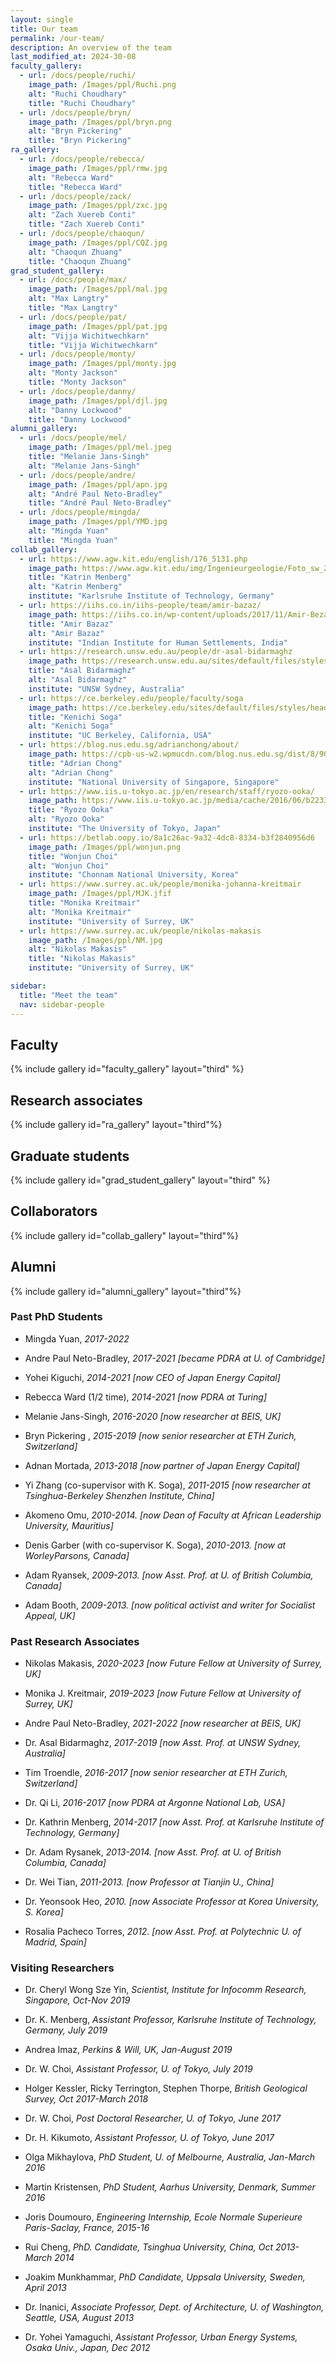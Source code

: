 ```yaml
---
layout: single
title: Our team
permalink: /our-team/
description: An overview of the team
last_modified_at: 2024-30-08
faculty_gallery:
  - url: /docs/people/ruchi/
    image_path: /Images/ppl/Ruchi.png
    alt: "Ruchi Choudhary"
    title: "Ruchi Choudhary"
  - url: /docs/people/bryn/
    image_path: /Images/ppl/bryn.png
    alt: "Bryn Pickering"
    title: "Bryn Pickering"
ra_gallery:
  - url: /docs/people/rebecca/
    image_path: /Images/ppl/rmw.jpg
    alt: "Rebecca Ward"
    title: "Rebecca Ward"
  - url: /docs/people/zack/
    image_path: /Images/ppl/zxc.jpg
    alt: "Zach Xuereb Conti"
    title: "Zach Xuereb Conti"
  - url: /docs/people/chaoqun/
    image_path: /Images/ppl/CQZ.jpg
    alt: "Chaoqun Zhuang"
    title: "Chaoqun Zhuang"
grad_student_gallery:
  - url: /docs/people/max/
    image_path: /Images/ppl/mal.jpg
    alt: "Max Langtry"
    title: "Max Langtry"
  - url: /docs/people/pat/
    image_path: /Images/ppl/pat.jpg
    alt: "Vijja Wichitwechkarn"
    title: "Vijja Wichitwechkarn"
  - url: /docs/people/monty/
    image_path: /Images/ppl/monty.jpg
    alt: "Monty Jackson"
    title: "Monty Jackson"
  - url: /docs/people/danny/
    image_path: /Images/ppl/djl.jpg
    alt: "Danny Lockwood"
    title: "Danny Lockwood"
alumni_gallery:
  - url: /docs/people/mel/
    image_path: /Images/ppl/mel.jpeg
    title: "Melanie Jans-Singh"
    alt: "Melanie Jans-Singh"
  - url: /docs/people/andre/
    image_path: /Images/ppl/apn.jpg
    alt: "André Paul Neto-Bradley"
    title: "André Paul Neto-Bradley"
  - url: /docs/people/mingda/
    image_path: /Images/ppl/YMD.jpg
    alt: "Mingda Yuan"
    title: "Mingda Yuan"
collab_gallery:
  - url: https://www.agw.kit.edu/english/176_5131.php
    image_path: https://www.agw.kit.edu/img/Ingenieurgeologie/Foto_sw_2014_Katrin_Menbergjpg.jpg
    title: "Katrin Menberg"
    alt: "Katrin Menberg"
    institute: "Karlsruhe Institute of Technology, Germany"
  - url: https://iihs.co.in/iihs-people/team/amir-bazaz/
    image_path: https://iihs.co.in/wp-content/uploads/2017/11/Amir-Bezaz.jpg
    title: "Amir Bazaz"
    alt: "Amir Bazaz"
    institute: "Indian Institute for Human Settlements, India"
  - url: https://research.unsw.edu.au/people/dr-asal-bidarmaghz
    image_path: https://research.unsw.edu.au/sites/default/files/styles/profile_small/public/images/profile/Bidarmaghz%2CAsal.png?itok=O8iDK59E
    title: "Asal Bidarmaghz"
    alt: "Asal Bidarmaghz"
    institute: "UNSW Sydney, Australia"
  - url: https://ce.berkeley.edu/people/faculty/soga
    image_path: https://ce.berkeley.edu/sites/default/files/styles/headshot_120x180/public/faculty_headshots/Soga-2021.jpg?h=bb9be1af&itok=WLjmY3b5
    title: "Kenichi Soga"
    alt: "Kenichi Soga"
    institute: "UC Berkeley, California, USA"
  - url: https://blog.nus.edu.sg/adrianchong/about/
    image_path: https://cpb-us-w2.wpmucdn.com/blog.nus.edu.sg/dist/8/9027/files/2017/12/profilePhoto-1b4tlzm.jpg
    title: "Adrian Chong"
    alt: "Adrian Chong"
    institute: "National University of Singapore, Singapore"
  - url: https://www.iis.u-tokyo.ac.jp/en/research/staff/ryozo-ooka/
    image_path: https://www.iis.u-tokyo.ac.jp/media/cache/2016/06/b22339bf24f6fb7be78781c2bd4ffb012ea03e17-thumb-110x110-229.jpg?1635394979782
    title: "Ryozo Ooka"
    alt: "Ryozo Ooka"
    institute: "The University of Tokyo, Japan"
  - url: https://betlab.oopy.io/8a1c26ac-9a32-4dc8-8334-b3f2840956d6
    image_path: /Images/ppl/wonjun.png
    title: "Wonjun Choi"
    alt: "Wonjun Choi"
    institute: "Chonnam National University, Korea"
  - url: https://www.surrey.ac.uk/people/monika-johanna-kreitmair
    image_path: /Images/ppl/MJK.jfif
    title: "Monika Kreitmair"
    alt: "Monika Kreitmair"
    institute: "University of Surrey, UK"
  - url: https://www.surrey.ac.uk/people/nikolas-makasis
    image_path: /Images/ppl/NM.jpg
    alt: "Nikolas Makasis"
    title: "Nikolas Makasis"
    institute: "University of Surrey, UK"

sidebar:
  title: "Meet the team"
  nav: sidebar-people
---
```


## Faculty

{% include gallery id="faculty_gallery" layout="third" %}


## Research associates

{% include gallery id="ra_gallery" layout="third"%}

## Graduate students

{% include gallery id="grad_student_gallery" layout="third" %}


## Collaborators
{% include gallery id="collab_gallery" layout="third"%}

## Alumni
{% include gallery id="alumni_gallery" layout="third"%}


### Past PhD Students

* Mingda Yuan, *2017-2022*

* Andre Paul Neto-Bradley, *2017-2021 [became PDRA at U. of Cambridge]*

* Yohei Kiguchi, *2014-2021 [now CEO of Japan Energy Capital]*

* Rebecca Ward (1/2 time), *2014-2021 [now PDRA at Turing]*

* Melanie Jans-Singh, *2016-2020 [now researcher at BEIS, UK]*

* Bryn Pickering , *2015-2019 [now senior researcher at ETH Zurich, Switzerland]*

* Adnan Mortada, *2013-2018 [now partner of Japan Energy Capital]*

* Yi Zhang (co-supervisor with K. Soga), *2011-2015 [now researcher at Tsinghua-Berkeley Shenzhen Institute, China]*

* Akomeno Omu, *2010-2014. [now Dean of Faculty at African Leadership University, Mauritius]*

* Denis Garber (with co-supervisor K. Soga), *2010-2013. [now at WorleyParsons, Canada]*

* Adam Ryansek, *2009-2013. [now Asst. Prof. at U. of British Columbia, Canada]*

* Adam Booth, *2009-2013. [now political activist and writer for Socialist Appeal, UK]*


### Past Research Associates

* Nikolas Makasis, *2020-2023 [now Future Fellow at University of Surrey, UK]*

* Monika J. Kreitmair, *2019-2023 [now Future Fellow at University of Surrey, UK]*

* Andre Paul Neto-Bradley, *2021-2022 [now researcher at BEIS, UK]*

* Dr. Asal Bidarmaghz, *2017-2019 [now Asst. Prof. at UNSW Sydney, Australia]*

* Tim Troendle, *2016-2017 [now senior researcher at ETH Zurich, Switzerland]*

* Dr. Qi Li, *2016-2017 [now PDRA at Argonne National Lab, USA]*

* Dr. Kathrin Menberg, *2014-2017 [now Asst. Prof. at Karlsruhe Institute of Technology, Germany]*

* Dr. Adam Rysanek, *2013-2014. [now Asst. Prof. at U. of British Columbia, Canada]*

* Dr. Wei Tian, *2011-2013. [now Professor at Tianjin U., China]*

* Dr. Yeonsook Heo, *2010. [now Associate Professor at Korea University, S. Korea]*

* Rosalia Pacheco Torres, *2012. [now Asst. Prof. at Polytechnic U. of Madrid, Spain]*


### Visiting Researchers

* Dr. Cheryl Wong Sze Yin, *Scientist, Institute for Infocomm Research, Singapore, Oct-Nov 2019*

* Dr. K. Menberg, *Assistant Professor, Karlsruhe Institute of Technology, Germany, July 2019*

* Andrea Imaz, *Perkins & Will, UK, Jan-August 2019*

* Dr. W. Choi, *Assistant Professor, U. of Tokyo, July 2019*

* Holger Kessler, Ricky Terrington, Stephen Thorpe, *British Geological Survey, Oct 2017-March 2018*

* Dr. W. Choi, *Post Doctoral Researcher, U. of Tokyo, June 2017*

* Dr. H. Kikumoto, *Assistant Professor, U. of Tokyo, June 2017*

* Olga Mikhaylova, *PhD Student, U. of Melbourne, Australia, Jan-March 2016*

* Martin Kristensen, *PhD Student, Aarhus University, Denmark, Summer 2016*

* Joris Doumouro, *Engineering Internship, Ecole Normale Superieure Paris-Saclay, France, 2015-16*

* Rui Cheng, *PhD. Candidate, Tsinghua University, China, Oct 2013-March 2014*

* Joakim Munkhammar, *PhD Candidate, Uppsala University, Sweden, April 2013*

* Dr. Inanici, *Associate Professor, Dept. of Architecture, U. of Washington, Seattle, USA, August 2013*

* Dr. Yohei Yamaguchi, *Assistant Professor, Urban Energy Systems, Osaka Univ., Japan, Dec 2012*
